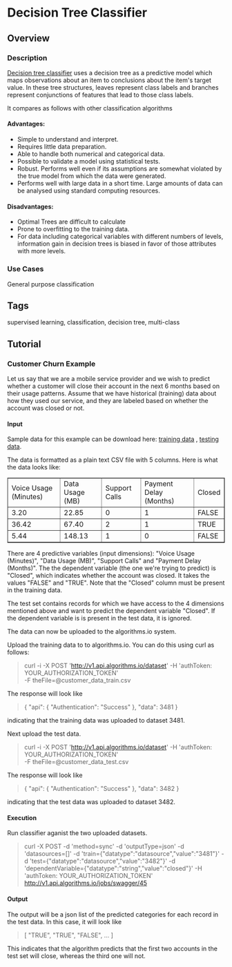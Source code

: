 # Decision Tree Classifier
## Overview
### Description
[Decision tree classifier](http://en.wikipedia.org/wiki/Decision_tree_learning)
uses a decision tree as a predictive model which maps observations about an
item to conclusions about the item's target value. In these tree structures,
leaves represent class labels and branches represent conjunctions of features
that lead to those class labels.

It compares as follows with other classification algorithms

#### Advantages:
* Simple to understand and interpret.
* Requires little data preparation.
* Able to handle both numerical and categorical data.
* Possible to validate a model using statistical tests.
* Robust. Performs well even if its assumptions are somewhat violated by the true model from which the data were generated.
* Performs well with large data in a short time. Large amounts of data can be analysed using standard computing resources.

#### Disadvantages:
* Optimal Trees are difficult to calculate
* Prone to overfitting to the training data.
* For data including categorical variables with different numbers of levels, information gain in decision trees is biased in favor of those attributes with more levels.

### Use Cases
General purpose classification

## Tags
supervised learning, classification, decision tree, multi-class

## Tutorial
### Customer Churn Example

Let us say that we are a mobile service provider and we wish to predict whether
a customer will close their account in the next 6 months based on their usage
patterns. Assume that we have historical (training) data about how they used
our service, and they are labeled based on whether the account was closed or
not.

#### Input

Sample data for this example can be download here: [training
data](https://s3.amazonaws.com/sample_dataset.algorithms.io/customer_data_train.csv)
, [testing
data](https://s3.amazonaws.com/sample_dataset.algorithms.io/customer_data_test.csv).

The data is formatted as a plain text CSV file with 5 columns. Here is what the
data looks like:

<table border="1">
<tr><td>Voice Usage (Minutes)</td><td>Data Usage (MB)</td><td>Support Calls</td><td>Payment Delay (Months)</td><td>Closed</td></tr>
<tr><td>3.20</td><td>22.85</td><td>0</td><td>1</td><td>FALSE</td></tr>
<tr><td>36.42</td><td>67.40</td><td>2</td><td>1</td><td>TRUE</td></tr>
<tr><td>5.44</td><td>148.13</td><td>1</td><td>0</td><td>FALSE</td></tr>
</table>

There are 4 predictive variables (input dimensions): "Voice Usage (Minutes)",
"Data Usage (MB)", "Support Calls" and "Payment Delay (Months)".  The the
dependent variable (the one we're trying to predict) is "Closed", which
indicates whether the account was closed. It takes the values "FALSE" and
"TRUE". Note that the "Closed" column must be present in the training data. 

The test set contains records for which we have access to the 4 dimensions
mentioned above and want to predict the dependent variable "Closed". If the
dependent variable is is present in the test data, it is ignored.

The data can now be uploaded to the algorithms.io system.

Upload the training data to to algorithms.io. You can do this using curl as follows:

> curl -i -X POST 'http://v1.api.algorithms.io/dataset' 
>      -H 'authToken: YOUR\_AUTHORIZATION\_TOKEN'  
>      -F theFile=@customer\_data\_train.csv

The response will look like

>   { "api": { "Authentication": "Success" }, "data": 3481 }

indicating that the training data was uploaded to dataset 3481.

Next upload the test data.

> curl -i -X POST 'http://v1.api.algorithms.io/dataset' 
>      -H 'authToken: YOUR\_AUTHORIZATION\_TOKEN'  
>      -F theFile=@customer\_data\_test.csv

The response will look like

>   { "api": { "Authentication": "Success" }, "data": 3482 }

indicating that the test data was uploaded to dataset 3482.

#### Execution
Run classifier aganist the two uploaded datasets.

> curl -X POST 
> -d 'method=sync' 
> -d 'outputType=json' 
> -d 'datasources=[]' 
> -d 'train={"datatype":"datasource","value":"3481"}' 
> -d 'test={"datatype":"datasource","value":"3482"}' 
> -d 'dependentVariable={"datatype":"string","value":"closed"}' 
> -H 'authToken: YOUR\_AUTHORIZATION\_TOKEN'  
> http://v1.api.algorithms.io/jobs/swagger/45

#### Output

The output will be a json list of the predicted categories for each record in
the test data. In this case, it will look like

> [ "TRUE", "TRUE", "FALSE", ... ]

This indicates that the algorithm predicts that the first two accounts in the
test set will close, whereas the third one will not.
